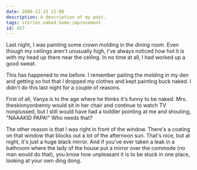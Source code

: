 ```yaml
---
date: 2008-12-15 12:00
description: A description of my post.
tags: stories,naked,home-improvement
id: 427
---
```

Last night, I was painting some crown molding in the dining room.  Even though my ceilings aren't unusually high, I've always noticed how hot it is with my head up there near the ceiling.  In no time at all, I had worked up a good sweat.

This has happened to me before.  I remember paiting the molding in my den and getting so hot that I dropped my clothes and kept painting buck naked.  I didn't do this last night for a couple of reasons.
<!--more-->
First of all, Vanya is to the age where he thinks it's funny to be naked.  Mrs. theskinnyonbenny would sit in her chair and continue to watch TV nonplussed, but I still would have had a toddler pointing at me and shouting, "NAAAKID PAPA!"  Who needs that?

The other reason is that I was right in front of the window.  There's a coating on that window that blocks out a lot of the afternoon sun.  That's nice, but at night, it's just a huge black mirror.  And if you've ever taken a leak in a bathroom where the lady of the house put a mirror over the commode (no man would do that), you know how unpleasant it is to be stuck in one place, looking at your own ding dong.